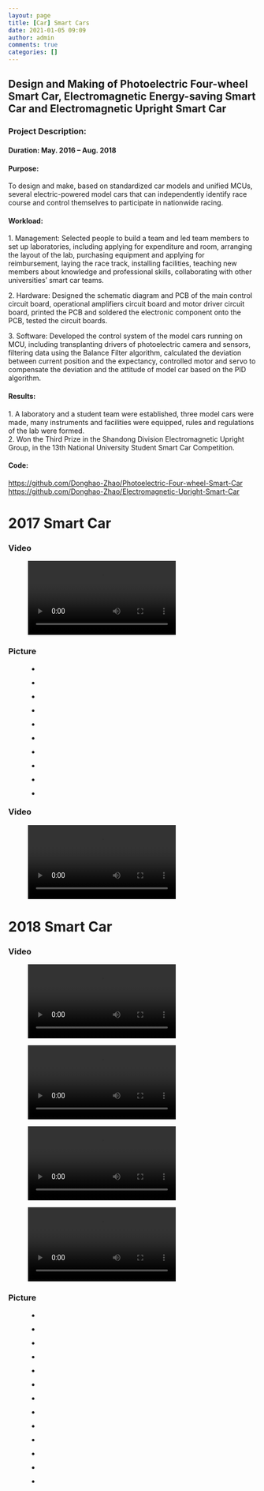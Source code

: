 ```yaml
---
layout: page
title: [Car] Smart Cars
date: 2021-01-05 09:09
author: admin
comments: true
categories: []
---
```

<!-- wp:heading -->
<h2><strong>Design and Making of Photoelectric Four-wheel Smart Car, Electromagnetic Energy-saving Smart Car and Electromagnetic Upright Smart Car</strong></h2>
<!-- /wp:heading -->

<!-- wp:heading {"level":3} -->
<h3><strong>Project Description:</strong></h3>
<!-- /wp:heading -->

<!-- wp:heading {"level":4} -->
<h4>Duration: May. 2016 – Aug. 2018</h4>
<!-- /wp:heading -->

<!-- wp:heading {"level":4} -->
<h4><strong>Purpose:</strong></h4>
<!-- /wp:heading -->

<!-- wp:paragraph -->
<p>To design and make, based on standardized car models and unified MCUs, several electric-powered model cars that can independently identify race course and control themselves to participate in nationwide racing.</p>
<!-- /wp:paragraph -->

<!-- wp:heading {"level":4} -->
<h4><strong>Workload:</strong></h4>
<!-- /wp:heading -->

<!-- wp:paragraph -->
<p>1. Management: Selected people to build a team and led team members to set up laboratories, including applying for expenditure and room, arranging the layout of the lab, purchasing equipment and applying for reimbursement, laying the race track, installing facilities, teaching new members about knowledge and professional skills, collaborating with other universities’ smart car teams.</p>
<!-- /wp:paragraph -->

<!-- wp:paragraph -->
<p>2. Hardware: Designed the schematic diagram and PCB of the main control circuit board, operational amplifiers circuit board and motor driver circuit board, printed the PCB and soldered the electronic component onto the PCB, tested the circuit boards.</p>
<!-- /wp:paragraph -->

<!-- wp:paragraph -->
<p>3. Software: Developed the control system of the model cars running on MCU, including transplanting drivers of photoelectric camera and sensors, filtering data using the Balance Filter algorithm, calculated the deviation between current position and the expectancy, controlled motor and servo to compensate the deviation and the attitude of model car based on the PID algorithm.</p>
<!-- /wp:paragraph -->

<!-- wp:heading {"level":4} -->
<h4><strong>Results:</strong></h4>
<!-- /wp:heading -->

<!-- wp:paragraph -->
<p>1. A laboratory and a student team were established, three model cars were made, many instruments and facilities were equipped, rules and regulations of the lab were formed.<br>2. Won the Third Prize in the Shandong Division Electromagnetic Upright Group, in the 13th National University Student Smart Car Competition.</p>
<!-- /wp:paragraph -->

<!-- wp:heading {"level":4} -->
<h4><strong>Code:</strong></h4>
<!-- /wp:heading -->

<!-- wp:paragraph -->
<p><a href="https://github.com/Donghao-Zhao/Photoelectric-Four-wheel-Smart-Car">https://github.com/Donghao-Zhao/Photoelectric-Four-wheel-Smart-Car</a><br><a href="https://github.com/Donghao-Zhao/Electromagnetic-Upright-Smart-Car">https://github.com/Donghao-Zhao/Electromagnetic-Upright-Smart-Car</a></p>
<!-- /wp:paragraph -->

<!-- wp:heading {"textAlign":"center","level":1} -->
<h1 class="has-text-align-center"><strong>2017 Smart Car</strong></h1>
<!-- /wp:heading -->

<!-- wp:heading {"textAlign":"center","level":3} -->
<h3 class="has-text-align-center"><strong>Video</strong></h3>
<!-- /wp:heading -->

<!-- wp:video -->
<figure class="wp-block-video"><video controls src="http://donghao.tech/wp-content/uploads/2021/01/VID20170524203616.mp4"></video></figure>
<!-- /wp:video -->

<!-- wp:heading {"textAlign":"center","level":3} -->
<h3 class="has-text-align-center"><strong>Picture</strong></h3>
<!-- /wp:heading -->

<!-- wp:gallery {"ids":[297,298,302],"linkTo":"none"} -->
<figure class="wp-block-gallery columns-3 is-cropped"><ul class="blocks-gallery-grid"><li class="blocks-gallery-item"><figure><img src="http://donghao.tech/wp-content/uploads/2021/01/IMG20170417103813-1024x768.jpg" alt="" data-id="297" class="wp-image-297"/></figure></li><li class="blocks-gallery-item"><figure><img src="http://donghao.tech/wp-content/uploads/2021/01/IMG20170531194856-1024x768.jpg" alt="" data-id="298" class="wp-image-298"/></figure></li><li class="blocks-gallery-item"><figure><img src="http://donghao.tech/wp-content/uploads/2021/01/IMG20170712113542-1024x768.jpg" alt="" data-id="302" class="wp-image-302"/></figure></li></ul></figure>
<!-- /wp:gallery -->

<!-- wp:gallery {"ids":[299,300,301,292,295],"linkTo":"none"} -->
<figure class="wp-block-gallery columns-3 is-cropped"><ul class="blocks-gallery-grid"><li class="blocks-gallery-item"><figure><img src="http://donghao.tech/wp-content/uploads/2021/01/IMG20170604185401-768x1024.jpg" alt="" data-id="299" class="wp-image-299"/></figure></li><li class="blocks-gallery-item"><figure><img src="http://donghao.tech/wp-content/uploads/2021/01/IMG20170612103858-768x1024.jpg" alt="" data-id="300" class="wp-image-300"/></figure></li><li class="blocks-gallery-item"><figure><img src="http://donghao.tech/wp-content/uploads/2021/01/IMG20170619092356-768x1024.jpg" alt="" data-id="301" class="wp-image-301"/></figure></li><li class="blocks-gallery-item"><figure><img src="http://donghao.tech/wp-content/uploads/2021/01/IMG20170722113819-768x1024.jpg" alt="" data-id="292" class="wp-image-292"/></figure></li><li class="blocks-gallery-item"><figure><img src="http://donghao.tech/wp-content/uploads/2021/01/IMG20170722223758-768x1024.jpg" alt="" data-id="295" class="wp-image-295"/></figure></li></ul></figure>
<!-- /wp:gallery -->

<!-- wp:gallery {"ids":[294,296],"linkTo":"none"} -->
<figure class="wp-block-gallery columns-2 is-cropped"><ul class="blocks-gallery-grid"><li class="blocks-gallery-item"><figure><img src="http://donghao.tech/wp-content/uploads/2021/01/IMG20170722223749-768x1024.jpg" alt="" data-id="294" class="wp-image-294"/></figure></li><li class="blocks-gallery-item"><figure><img src="http://donghao.tech/wp-content/uploads/2021/01/Screenshot_2017-08-28-20-21-57-79-576x1024.png" alt="" data-id="296" class="wp-image-296"/></figure></li></ul></figure>
<!-- /wp:gallery -->

<!-- wp:heading {"textAlign":"center","level":3} -->
<h3 class="has-text-align-center"><strong>Video</strong></h3>
<!-- /wp:heading -->

<!-- wp:video {"id":304,"align":"center"} -->
<figure class="wp-block-video aligncenter"><video controls src="http://donghao.tech/wp-content/uploads/2021/01/VID20170709115820.mp4"></video></figure>
<!-- /wp:video -->

<!-- wp:heading {"textAlign":"center","level":1} -->
<h1 class="has-text-align-center"><strong>2018 Smart Car</strong></h1>
<!-- /wp:heading -->

<!-- wp:heading {"textAlign":"center","level":3} -->
<h3 class="has-text-align-center"><strong>Video</strong></h3>
<!-- /wp:heading -->

<!-- wp:columns -->
<div class="wp-block-columns"><!-- wp:column {"width":"25%"} -->
<div class="wp-block-column" style="flex-basis:25%"><!-- wp:video {"id":308} -->
<figure class="wp-block-video"><video controls src="http://donghao.tech/wp-content/uploads/2021/01/VID20180724161226.mp4"></video></figure>
<!-- /wp:video --></div>
<!-- /wp:column -->

<!-- wp:column {"width":"25%"} -->
<div class="wp-block-column" style="flex-basis:25%"><!-- wp:video {"id":309} -->
<figure class="wp-block-video"><video controls src="http://donghao.tech/wp-content/uploads/2021/01/VID20180725112934.mp4"></video></figure>
<!-- /wp:video --></div>
<!-- /wp:column -->

<!-- wp:column {"width":"25%"} -->
<div class="wp-block-column" style="flex-basis:25%"><!-- wp:video {"id":310} -->
<figure class="wp-block-video"><video controls src="http://donghao.tech/wp-content/uploads/2021/01/VID20180727085827.mp4"></video></figure>
<!-- /wp:video --></div>
<!-- /wp:column -->

<!-- wp:column {"width":"25%"} -->
<div class="wp-block-column" style="flex-basis:25%"><!-- wp:video {"id":311} -->
<figure class="wp-block-video"><video controls src="http://donghao.tech/wp-content/uploads/2021/01/VID20180730102302.mp4"></video></figure>
<!-- /wp:video --></div>
<!-- /wp:column --></div>
<!-- /wp:columns -->

<!-- wp:heading {"textAlign":"center","level":3} -->
<h3 class="has-text-align-center"><strong>Picture</strong></h3>
<!-- /wp:heading -->

<!-- wp:gallery {"ids":[306,312,314],"linkTo":"none"} -->
<figure class="wp-block-gallery columns-3 is-cropped"><ul class="blocks-gallery-grid"><li class="blocks-gallery-item"><figure><img src="http://donghao.tech/wp-content/uploads/2021/01/IMG20180723122256-1024x768.jpg" alt="" data-id="306" class="wp-image-306"/></figure></li><li class="blocks-gallery-item"><figure><img src="http://donghao.tech/wp-content/uploads/2021/01/IMG20180730112954-1024x768.jpg" alt="" data-id="312" class="wp-image-312"/></figure></li><li class="blocks-gallery-item"><figure><img src="http://donghao.tech/wp-content/uploads/2021/01/IMG20180731094534-1024x768.jpg" alt="" data-id="314" class="wp-image-314"/></figure></li></ul></figure>
<!-- /wp:gallery -->

<!-- wp:gallery {"ids":[315,317,316],"linkTo":"none"} -->
<figure class="wp-block-gallery columns-3 is-cropped"><ul class="blocks-gallery-grid"><li class="blocks-gallery-item"><figure><img src="http://donghao.tech/wp-content/uploads/2021/01/IMG20180801105321-1024x768.jpg" alt="" data-id="315" class="wp-image-315"/></figure></li><li class="blocks-gallery-item"><figure><img src="http://donghao.tech/wp-content/uploads/2021/01/IMG20180621213534-1024x768.jpg" alt="" data-id="317" class="wp-image-317"/></figure></li><li class="blocks-gallery-item"><figure><img src="http://donghao.tech/wp-content/uploads/2021/01/Screenshot_2018-08-01-10-36-19-74-1024x576.png" alt="" data-id="316" class="wp-image-316"/></figure></li></ul></figure>
<!-- /wp:gallery -->

<!-- wp:gallery {"ids":[318,319],"linkTo":"none"} -->
<figure class="wp-block-gallery columns-2 is-cropped"><ul class="blocks-gallery-grid"><li class="blocks-gallery-item"><figure><img src="http://donghao.tech/wp-content/uploads/2021/01/IMG20180701180041-768x1024.jpg" alt="" data-id="318" class="wp-image-318"/></figure></li><li class="blocks-gallery-item"><figure><img src="http://donghao.tech/wp-content/uploads/2021/01/IMG20180719115847-768x1024.jpg" alt="" data-id="319" class="wp-image-319"/></figure></li></ul></figure>
<!-- /wp:gallery -->

<!-- wp:gallery {"ids":[320,322,323],"linkTo":"none"} -->
<figure class="wp-block-gallery columns-3 is-cropped"><ul class="blocks-gallery-grid"><li class="blocks-gallery-item"><figure><img src="http://donghao.tech/wp-content/uploads/2021/01/IMG20180720151955-1024x768.jpg" alt="" data-id="320" class="wp-image-320"/></figure></li><li class="blocks-gallery-item"><figure><img src="http://donghao.tech/wp-content/uploads/2021/01/IMG20180723213827-1024x768.jpg" alt="" data-id="322" class="wp-image-322"/></figure></li><li class="blocks-gallery-item"><figure><img src="http://donghao.tech/wp-content/uploads/2021/01/IMG20180726145840-1024x768.jpg" alt="" data-id="323" class="wp-image-323"/></figure></li></ul></figure>
<!-- /wp:gallery -->

<!-- wp:gallery {"ids":[313,321],"linkTo":"none"} -->
<figure class="wp-block-gallery columns-2 is-cropped"><ul class="blocks-gallery-grid"><li class="blocks-gallery-item"><figure><img src="http://donghao.tech/wp-content/uploads/2021/01/IMG20180730192521-768x1024.jpg" alt="" data-id="313" class="wp-image-313"/></figure></li><li class="blocks-gallery-item"><figure><img src="http://donghao.tech/wp-content/uploads/2021/01/IMG20180728174613-1024x768.jpg" alt="" data-id="321" class="wp-image-321"/></figure></li></ul></figure>
<!-- /wp:gallery -->
